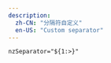 ```yaml
---
description:
  zh-CN: "分隔符自定义"
  en-US: "Custom separator"
---
```


```html
nzSeparator="${1:>}"
```
